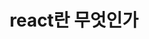 ---
layout: single
title: 'react란 무엇인가'
categories:
  - react-study
comments: true
use_math: true
---